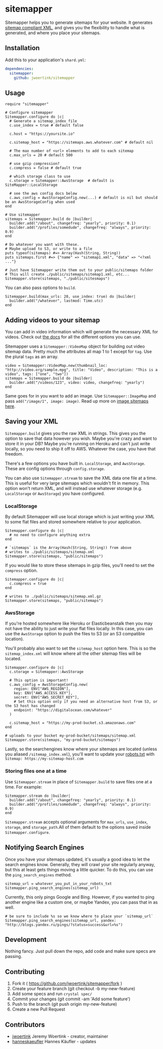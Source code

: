 # sitemapper

Sitemapper helps you to generate sitemaps for your website. It generates [sitemap compliant XML](https://www.sitemaps.org/protocol.html), and gives you the flexibility to handle what is generated, and where you place your sitemaps.

## Installation

Add this to your application's `shard.yml`:

```yaml
dependencies:
  sitemapper:
    github: jwoertink/sitemapper
```

## Usage

```crystal
require "sitemapper"

# Configure sitemapper
Sitemapper.configure do |c|
  # Generate a sitemap_index file
  c.use_index = true # default false

  c.host = "https://yoursite.io"

  c.sitemap_host = "https://sitemaps.aws.whatever.com" # default nil

  # The max number of <url> elements to add to each sitemap
  c.max_urls = 20 # default 500

  # use gzip compression?
  c.compress = false # default true

  # which storage class to use
  c.storage = Sitemapper::AwsStorage  # default is SiteMapper::LocalStorage

  # see the aws config docs below
  c.aws_config = AwsStorageConfig.new(...) # default is nil but should be an AwsStorageConfig when used
end

# Use sitemapper
sitemaps = Sitemapper.build do |builder|
  builder.add("/about", changefreq: "yearly", priority: 0.1)
  builder.add("/profiles/somedude", changefreq: "always", priority: 0.9)
end

# Do whatever you want with these.
# Maybe upload to S3, or write to a file
puts typeof(sitemaps) #=> Array(Hash(String, String))
puts sitemaps.first #=> {"name" => "sitemap1.xml", "data" => "<?xml ..."}

# Just have Sitemapper write them out to your public/sitemaps folder
# This will create ./public/sitemaps/sitemap1.xml, etc...
Sitemapper.store(sitemaps, "./public/sitesmaps")
```

You can also pass options to `build`.

```crystal
Sitemapper.build(max_urls: 20, use_index: true) do |builder|
  builder.add("/whatever", lastmod: Time.utc)
end
```

## Adding videos to your sitemap

You can add in video information which will generate the necessary XML for videos. Check out [the docs](https://developers.google.com/webmasters/videosearch/sitemaps) for all the different options you can use.

Sitemapper uses a `Sitemapper::VideoMap` object for building out video sitemap data. Pretty much the attributes all map 1 to 1 except for `tag`. Use the plural `tags` as an array.

```crystal
video = Sitemapper::VideoMap.new(thumbnail_loc: "http://video.org/sample.mpg", title: "Video", description: "This is a video", tags: ["one", "two"])
sitemaps = Sitemapper.build do |builder|
  builder.add("/videos/123", video: video, changefreq: "yearly")
end
```

Same goes for in you want to add an image. Use `Sitemapper::ImageMap` and pass `add("/image/1", image: image)`. Read up more on [image sitemaps here](https://support.google.com/webmasters/answer/178636?hl=en).

## Saving your XML

`Sitemapper.build` gives you the raw XML in strings. This gives you the option to save that data however you wish. Maybe you're crazy and want to store it in your DB? Maybe you're running on Heroku and can't just write locally, so you need to ship it off to AWS. Whatever the case, you have that freedom.

There's a few options you have built in. `LocalStorage`, and `AwsStorage`. These are config options through `config.storage`.

You can also use `Sitemapper.stream` to save the XML data one file at a time. This is useful for very large sitemaps which wouldn't fit in memory. This option won't return XML, and will instead use whatever storage (e.g. `LocalStorage` or `AwsStorage`) you have configured.

### LocalStorage

By default Sitemapper will use local storage which is just writing your XML to some flat files and stored somewhere relative to your application.

```crystal
Sitemapper.configure do |c|
  # no need to configure anything extra
end

# `sitemaps` is the Array(Hash(String, String)) from above
# writes to ./public/sitemaps/sitemap.xml
Sitemapper.store(sitemaps, "public/sitemaps")
```

If you would like to store these sitemaps in gzip files, you'll need to set the `compress` option.

```crystal
Sitemapper.configure do |c|
  c.compress = true
end

# writes to ./public/sitemaps/sitemap.xml.gz
Sitemapper.store(sitemaps, "public/sitemaps")
```

### AwsStorage

If you're hosted somewhere like Heroku or Elasticbeanstalk then you may not have the ability to just write your flat files locally. In this case, you can use the `AwsStorage` option to push the files to S3 (or an S3 compatible location).

You'll probably also want to set the `sitemap_host` option here. This is so the `sitemap_index.xml` will know where all the other sitemap files will be located.

```crystal
Sitemapper.configure do |c|
  c.storage = Sitemapper::AwsStorage

  # This option is important!
  c.aws_config = AwsStorageConfig.new(
    region: ENV["AWS_REGION"],
    key: ENV["AWS_ACCESS_KEY"],
    secret: ENV["AWS_SECRET_KEY"],
    # Set this option only if you need an alternative host from S3, or the S3 host has changed
    endpoint: "https://digitalocean.com/whatever"
  )

  c.sitemap_host = "https://my-prod-bucket.s3.amazonaws.com"
end

# uploads to your bucket my-prod-bucket/sitemaps/sitemap.xml
Sitemapper.store(sitemaps, "my-prod-bucket/sitemaps")
```

Lastly, so the searchengines know where your sitemaps are located (unless you aliased `/sitemap_index.xml`), you'll want to update your [robots.txt](http://www.robotstxt.org/) with `Sitemap: https://my-sitemap-host.com`

### Storing files one at a time

Use `Sitemapper.stream` in place of `Sitemapper.build` to save files one at a time. For example:

```crystal
Sitemapper.stream do |builder|
  builder.add("/about", changefreq: "yearly", priority: 0.1)
  builder.add("/profiles/somedude", changefreq: "always", priority: 0.9)
end
```

`Sitemapper.stream` accepts optional arguments for `max_urls`, `use_index`, `storage`, and `storage_path`.All of them default to the options saved inside `Sitemapper.configure`.

## Notifying Search Engines

Once you have your sitemaps updated, it's usually a good idea to let the search engines know. Generally, they will crawl your site regularly anyway, but this at least gets things moving a little quicker. To do this, you can use the `ping_search_engines` method.

```crystal
sitemap_url = whatever_you_put_in_your_robots_txt
Sitemapper.ping_search_engines(sitemap_url)
```

Currently, this only pings Google and Bing. However, if you wanted to ping another engine like a custom one, or maybe Yandex, you can pass that in as well.

```crystal
# be sure to include %s so we know where to place your `sitemap_url`
Sitemapper.ping_search_engines(sitemap_url, yandex: "http://blogs.yandex.ru/pings/?status=success&url=%s")
```

## Development

Nothing fancy. Just pull down the repo, add code and make sure specs are passing.

## Contributing

1. Fork it ( https://github.com/jwoertink/sitemapper/fork )
2. Create your feature branch (git checkout -b my-new-feature)
3. Add some specs and run `crystal spec/`
4. Commit your changes (git commit -am 'Add some feature')
5. Push to the branch (git push origin my-new-feature)
6. Create a new Pull Request

## Contributors

- [jwoertink](https://github.com/jwoertink) Jeremy Woertink - creator, maintainer
- [hanneskaeufler](https://github.com/hanneskaeufler) Hannes Käufler - updates
